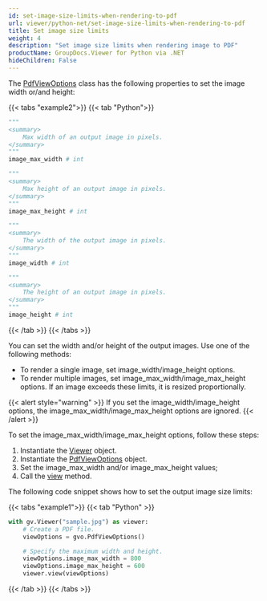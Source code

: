 ```yaml
---
id: set-image-size-limits-when-rendering-to-pdf
url: viewer/python-net/set-image-size-limits-when-rendering-to-pdf
title: Set image size limits
weight: 4
description: "Set image size limits when rendering image to PDF"
productName: GroupDocs.Viewer for Python via .NET
hideChildren: False
---
```

The [PdfViewOptions](https://reference.groupdocs.com/viewer/python-net/groupdocs.viewer.options/pdfviewoptions) class has the following properties to set the image width or/and height:

{{< tabs "example2">}}
{{< tab "Python">}}
```python
""" 
<summary>
    Max width of an output image in pixels.
</summary>
"""
image_max_width # int

"""
<summary>
    Max height of an output image in pixels.
</summary>
"""
image_max_height # int

"""
<summary>
    The width of the output image in pixels.
</summary>
"""
image_width # int

"""
<summary>
    The height of an output image in pixels.
</summary>
"""
image_height # int

```
{{< /tab >}}
{{< /tabs >}}

You can set the width and/or height of the output images. Use one of the following methods: 

* To render a single image, set image_width/image_height options.
* To render multiple images, set image_max_width/image_max_height options. If an image exceeds these limits, it is resized proportionally.

{{< alert style="warning" >}}
If you set the image_width/image_height options, the image_max_width/image_max_height options are ignored.
{{< /alert >}}

To set the image_max_width/image_max_height options, follow these steps:

1. Instantiate the [Viewer](https://reference.groupdocs.com/viewer/python-net/groupdocs.viewer/viewer) object.
2. Instantiate the [PdfViewOptions](https://reference.groupdocs.com/viewer/python-net/groupdocs.viewer.options/pdfviewoptions) object.
3. Set the image_max_width and/or image_max_height values;
4. Call the [view](https://reference.groupdocs.com/viewer/python-net/groupdocs.viewer/viewer/#methods) method.

The following code snippet shows how to set the output image size limits:

{{< tabs "example1">}}
{{< tab "Python" >}}
```python
with gv.Viewer("sample.jpg") as viewer:
    # Create a PDF file.
    viewOptions = gvo.PdfViewOptions()

    # Specify the maximum width and height.
    viewOptions.image_max_width = 800
    viewOptions.image_max_height = 600
    viewer.view(viewOptions)
```
{{< /tab >}}
{{< /tabs >}}